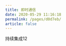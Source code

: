 ```yaml
---
title: 即时通信
date: 2020-05-29 11:16:18
permalink: /pages/d0d7eb/
article: false
---
```


持续集成12

<Vssue :options="{ locale: 'zh' }"/>